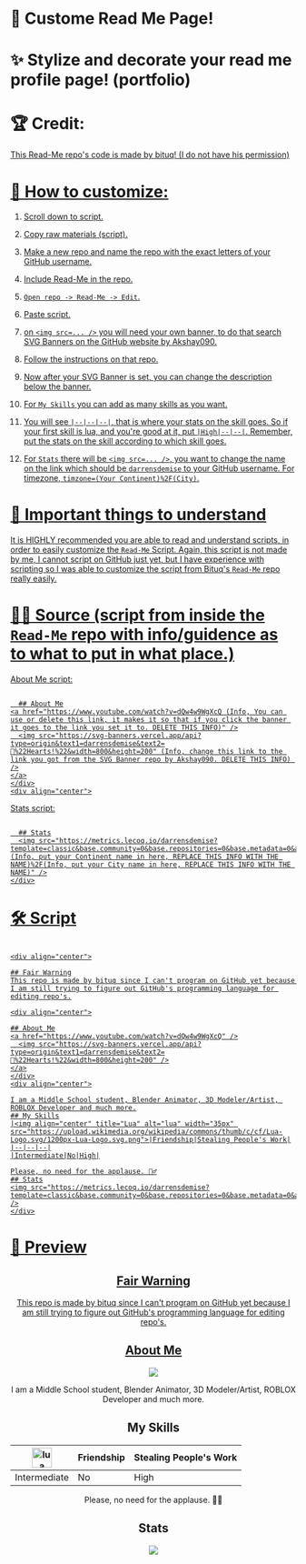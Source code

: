   # 🎉 Custome Read Me Page!
  # ✨ Stylize and decorate your read me profile page! (portfolio)
  
  # 🏆 Credit:
  <a href="https://www.github.com/bituq/" />
  This Read-Me repo's code is made by bituq! (I do not have his permission)
  
  # 📖 How to customize:
  1. Scroll down to script.

  2. Copy raw materials (script).

  3. Make a new repo and name the repo with the exact letters of your GitHub username.

  4. Include Read-Me in the repo.

  5. ```Open repo -> Read-Me -> Edit```.

  6. Paste script.

  7. on ```<img src=... />``` you will need your own banner, to do that search SVG Banners on the GitHub website by Akshay090.

  8. Follow the instructions on that repo.

  9. Now after your SVG Banner is set, you can change the description below the banner.

  10. For ```My Skills``` you can add as many skills as you want.

  11. You will see ```|--|--|--|```, that is where your stats on the skill goes. So if your first skill is lua, and you're good at it, put ```|High|--|--|```. Remember, put the stats on the skill according to which skill goes.

  12. For ```Stats``` there will be ```<img src=... />```, you want to change the name on the link which should  be ```darrensdemise``` to your GitHub username. For timezone, ```timzone=(Your Continent)%2F(City)```.

  # 📌 Important things to understand
  It is HIGHLY recommended you are able to read and understand scripts, in order to easily customize the ```Read-Me``` Script. Again, this script is not made by me, I cannot script on GitHub just yet, but I have experience with scripting so I was able to customize the script from Bituq's ```Read-Me``` repo really easily.
  
  # 👨‍💻 Source (script from inside the ```Read-Me``` repo with info/guidence as to what to put in what place.)
  
  About Me script:
  ```
  
    ## About Me
  <a href="https://www.youtube.com/watch?v=dQw4w9WgXcQ (Info, You can use or delete this link, it makes it so that if you click the banner it goes to the link you set it to. DELETE THIS INFO)" />
    <img src="https://svg-banners.vercel.app/api?type=origin&text1=darrensdemise&text2=💖%22Hearts!%22&width=800&height=200" (Info, change this link to the link you got from the SVG Banner repo by Akshay090. DELETE THIS INFO) />
  </a>
</div>
<div align="center">
```

Stats script:
```

  ## Stats
  <img src="https://metrics.lecoq.io/darrensdemise?template=classic&base.community=0&base.repositories=0&base.metadata=0&achievements=1&achievements.threshold=C&achievements.secrets=true&achievements.limit=0&config.timezone=(Info, put your Continent name in here, REPLACE THIS INFO WITH THE NAME)%2F(Info, put your City name in here, REPLACE THIS INFO WITH THE NAME)" />
</div>
```

  # 🛠 Script
  ```
  
  <div align="center">
  
  ## Fair Warning
  This repo is made by bituq since I can't program on GitHub yet because I am still trying to figure out GitHub's programming language for editing repo's.

<div align="center">
  
  ## About Me
  <a href="https://www.youtube.com/watch?v=dQw4w9WgXcQ" />
    <img src="https://svg-banners.vercel.app/api?type=origin&text1=darrensdemise&text2=💖%22Hearts!%22&width=800&height=200" />
  </a>
</div>
<div align="center">
  
  I am a Middle School student, Blender Animator, 3D Modeler/Artist, ROBLOX Developer and much more.
  ## My Skills
  |<img align="center" title="Lua" alt="lua" width="35px" src="https://upload.wikimedia.org/wikipedia/commons/thumb/c/cf/Lua-Logo.svg/1200px-Lua-Logo.svg.png">|Friendship|Stealing People's Work|
  |--|--|--|
  |Intermediate|No|High|

  Please, no need for the applause. 🙋‍♂️
  ## Stats
  <img src="https://metrics.lecoq.io/darrensdemise?template=classic&base.community=0&base.repositories=0&base.metadata=0&achievements=1&achievements.threshold=C&achievements.secrets=true&achievements.limit=0&config.timezone=Asia%2FJakarta" />
</div>
```
  # 🥁 Preview
  
  <div align="center">
  
  ## Fair Warning
  This repo is made by bituq since I can't program on GitHub yet because I am still trying to figure out GitHub's programming language for editing repo's.

<div align="center">
  
  ## About Me
  <a href="https://www.youtube.com/watch?v=dQw4w9WgXcQ" />
    <img src="https://svg-banners.vercel.app/api?type=origin&text1=darrensdemise&text2=💖%22Hearts!%22&width=800&height=200" />
  </a>
</div>
<div align="center">
  
  I am a Middle School student, Blender Animator, 3D Modeler/Artist, ROBLOX Developer and much more.
  ## My Skills
  |<img align="center" title="Lua" alt="lua" width="35px" src="https://upload.wikimedia.org/wikipedia/commons/thumb/c/cf/Lua-Logo.svg/1200px-Lua-Logo.svg.png">|Friendship|Stealing People's Work|
  |--|--|--|
  |Intermediate|No|High|

  Please, no need for the applause. 🙋‍♂️
  ## Stats
  <img src="https://metrics.lecoq.io/darrensdemise?template=classic&base.community=0&base.repositories=0&base.metadata=0&achievements=1&achievements.threshold=C&achievements.secrets=true&achievements.limit=0&config.timezone=Asia%2FJakarta" />
</div>
